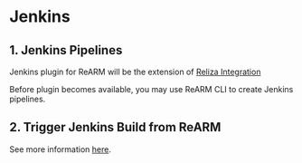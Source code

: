 # Jenkins

## 1. Jenkins Pipelines

Jenkins plugin for ReARM will be the extension of [Reliza Integration](https://plugins.jenkins.io/reliza-integration/)

Before plugin becomes available, you may use ReARM CLI to create Jenkins pipelines.

## 2. Trigger Jenkins Build from ReARM

See more information [here](./jenkinsTrigger).